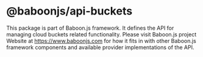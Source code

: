 # @baboonjs/api-buckets
This package is part of Baboon.js framework. It defines the API for managing cloud buckets related functionality. 
Please visit Baboon.js project Website at https://www.baboonjs.com for how it fits in with other Baboon.js 
framework components and available provider implementations of the API.
